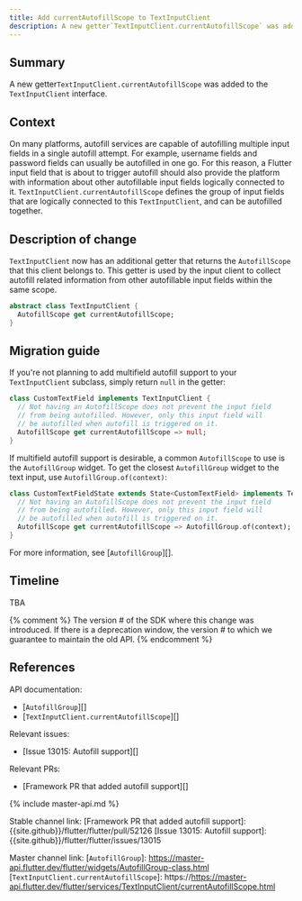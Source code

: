 ```yaml
---
title: Add currentAutofillScope to TextInputClient
description: A new getter`TextInputClient.currentAutofillScope` was added to the `TextInputClient` interface for autofill support.
---
```


## Summary

A new getter`TextInputClient.currentAutofillScope` was added to the
`TextInputClient` interface.

## Context

On many platforms, autofill services are capable of autofilling multiple input
fields in a single autofill attempt. For example, username fields and password
fields can usually be autofilled in one go. For this reason, a Flutter input
field that is about to trigger autofill should also provide the platform with
information about other autofillable input fields logically connected to it.
`TextInputClient.currentAutofillScope` defines the group of input fields that are
logically connected to this `TextInputClient`, and can be autofilled together.

## Description of change

`TextInputClient` now has an additional getter that returns the `AutofillScope`
that this client belongs to. This getter is used by the input client to collect
autofill related information from other autofillable input fields within the same
scope.

```dart
abstract class TextInputClient {
  AutofillScope get currentAutofillScope;
}
```

## Migration guide

If you're not planning to add multifield autofill support to your `TextInputClient`
subclass, simply return `null` in the getter:
<!-- skip -->
```dart
class CustomTextField implements TextInputClient {
  // Not having an AutofillScope does not prevent the input field
  // from being autofilled. However, only this input field will
  // be autofilled when autofill is triggered on it.
  AutofillScope get currentAutofillScope => null;
}
```

If multifield autofill support is desirable, a common `AutofillScope` to use is
the `AutofillGroup` widget. To get the closest `AutofillGroup` widget to the text
input, use `AutofillGroup.of(context)`:

<!-- skip -->
```dart
class CustomTextFieldState extends State<CustomTextField> implements TextInputClient {
  // Not having an AutofillScope does not prevent the input field
  // from being autofilled. However, only this input field will
  // be autofilled when autofill is triggered on it.
  AutofillScope get currentAutofillScope => AutofillGroup.of(context);
}
```

For more information, see [`AutofillGroup`][].


## Timeline

TBA

{% comment %}
The version # of the SDK where this change was
introduced.  If there is a deprecation window,
the version # to which we guarantee to maintain the old API.
{% endcomment %}

## References

API documentation:
* [`AutofillGroup`][]
* [`TextInputClient.currentAutofillScope`][]

Relevant issues:
* [Issue 13015: Autofill support][]

Relevant PRs:
* [Framework PR that added autofill support][]


{% include master-api.md %}

Stable channel link:
[Framework PR that added autofill support]: {{site.github}}/flutter/flutter/pull/52126
[Issue 13015: Autofill support]: {{site.github}}/flutter/flutter/issues/13015

Master channel link:
[`AutofillGroup`]: https://master-api.flutter.dev/flutter/widgets/AutofillGroup-class.html
[`TextInputClient.currentAutofillScope`]: https://https://master-api.flutter.dev/flutter/services/TextInputClient/currentAutofillScope.html

